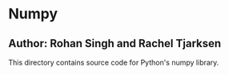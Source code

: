 # Numpy
## Author: Rohan Singh and Rachel Tjarksen
This directory contains source code for Python's numpy library.